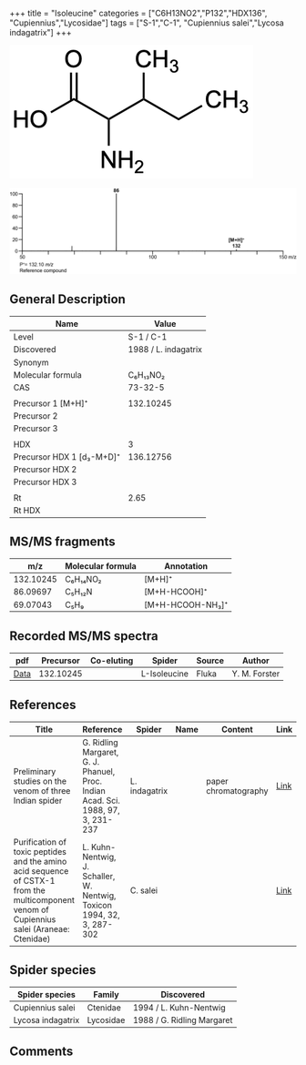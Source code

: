 +++
title = "Isoleucine"
categories = ["C6H13NO2","P132","HDX136",
"Cupiennius","Lycosidae"]
tags = ["S-1","C-1",
"Cupiennius salei","Lycosa indagatrix"]
+++

![](/img/Isoleucine.png)

![](/img_MSMS/132_Isoleucine.png)

## General Description

| Name                      | Value                |
|---------------------------|----------------------|
| Level                     | S-1 / C-1                    |
| Discovered                | 1988 / L. indagatrix |
| Synonym                   |                      |
| Molecular formula         | C₆H₁₃NO₂             |
| CAS                       | 73-32-5              |
|                           |                      |
| Precursor 1 [M+H]⁺        | 132.10245            |
| Precursor 2               |                      |
| Precursor 3               |                      |
|                           |                      |
| HDX                       | 3                    |
| Precursor HDX 1 [d₃-M+D]⁺ | 136.12756            |
| Precursor HDX 2           |                      |
| Precursor HDX 3           |                      |
|                           |                      |
| Rt                        | 2.65                 |
| Rt HDX                    |                      |

## MS/MS fragments

| m/z       | Molecular formula | Annotation       |
|-----------|-------------------|------------------|
| 132.10245 | C₆H₁₄NO₂          | [M+H]⁺           |
| 86.09697  | C₅H₁₂N            | [M+H-HCOOH]⁺     |
| 69.07043  | C₅H₉              | [M+H-HCOOH-NH₃]⁺ |

## Recorded MS/MS spectra

| pdf                                 | Precursor | Co-eluting | Spider       | Source | Author        |
|-------------------------------------|-----------|------------|--------------|--------|---------------|
| [Data](/pdf/132_Isoeucine_2-65.pdf) | 132.10245 |            | L-Isoleucine | Fluka  | Y. M. Forster |

## References

| Title                                                                                                                                      | Reference                                                                        | Spider        | Name | Content              | Link                                                         |
|--------------------------------------------------------------------------------------------------------------------------------------------|----------------------------------------------------------------------------------|---------------|------|----------------------|--------------------------------------------------------------|
| Preliminary studies on the venom of three Indian spider                                                                                    | G. Ridling Margaret, G. J. Phanuel, Proc. Indian Acad. Sci. 1988, 97, 3, 231-237 | L. indagatrix |      | paper chromatography | [Link](https://www.ias.ac.in/article/fulltext/anml/097/03/0231-0237) |
| Purification of toxic peptides and the amino acid sequence of CSTX-1 from the multicomponent venom of Cupiennius salei (Araneae: Ctenidae) | L. Kuhn-Nentwig, J. Schaller, W. Nentwig, Toxicon 1994, 32, 3, 287-302           | C. salei      |      |                      | [Link](https://doi.org/10.1016/0041-0101(94)90082-5)                 |

## Spider species

| Spider species    | Family    | Discovered                 |
|-------------------|-----------|----------------------------|
| Cupiennius salei  | Ctenidae  | 1994 / L. Kuhn-Nentwig     |
| Lycosa indagatrix | Lycosidae | 1988 / G. Ridling Margaret |

## Comments